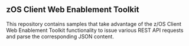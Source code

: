 ## zOS Client Web Enablement Toolkit

This repository contains samples that take advantage of the z/OS Client Web Enablement Toolkit functionality to issue various REST API requests and parse the corresponding JSON content.
